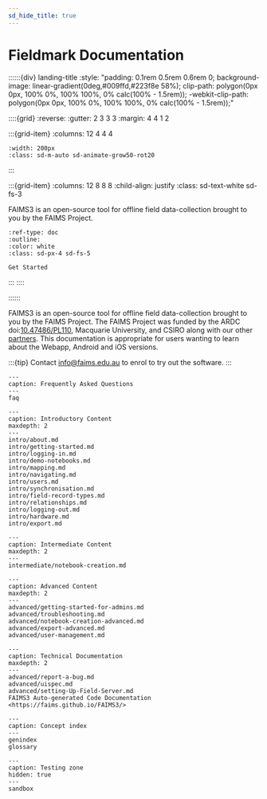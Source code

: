 ```yaml
---
sd_hide_title: true
---
```


# Fieldmark Documentation

    
::::::{div} landing-title
:style: "padding: 0.1rem 0.5rem 0.6rem 0; background-image: linear-gradient(0deg,#009ffd,#223f8e 58%); clip-path: polygon(0px 0px, 100% 0%, 100% 100%, 0% calc(100% - 1.5rem)); -webkit-clip-path: polygon(0px 0px, 100% 0%, 100% 100%, 0% calc(100% - 1.5rem));"

::::{grid}
:reverse:
:gutter: 2 3 3 3
:margin: 4 4 1 2

:::{grid-item}
:columns: 12 4 4 4

```{image} ./images/favicon-transparent.svg
:width: 200px
:class: sd-m-auto sd-animate-grow50-rot20
```
:::

:::{grid-item}
:columns: 12 8 8 8
:child-align: justify
:class: sd-text-white sd-fs-3

FAIMS3 is an open-source tool for offline field data-collection brought to you by the FAIMS Project. 

```{button-ref} intro/getting-started
:ref-type: doc
:outline:
:color: white
:class: sd-px-4 sd-fs-5

Get Started
```

:::
::::

::::::

FAIMS3 is an open-source tool for offline field data-collection brought to you by the FAIMS Project. The FAIMS Project was funded by the ARDC doi:[10.47486/PL110](https://dx.doi.org/10.47486/PL110), Macquarie University, and CSIRO along with our other [partners](https://faims.edu.au/partners). This documentation is appropriate for users wanting to learn about the Webapp, Android and iOS versions. 

:::{tip}
Contact [info@faims.edu.au](mailto:info@faims.edu.au) to enrol to try out the software.
:::

```{toctree}
---
caption: Frequently Asked Questions
---
faq
```

```{toctree}
---
caption: Introductory Content
maxdepth: 2
---
intro/about.md
intro/getting-started.md
intro/logging-in.md
intro/demo-notebooks.md
intro/mapping.md
intro/navigating.md
intro/users.md
intro/synchronisation.md
intro/field-record-types.md
intro/relationships.md
intro/logging-out.md
intro/hardware.md
intro/export.md
```

```{toctree}
---
caption: Intermediate Content
maxdepth: 2
---
intermediate/notebook-creation.md
```

```{toctree}
---
caption: Advanced Content
maxdepth: 2
---
advanced/getting-started-for-admins.md
advanced/troubleshooting.md
advanced/notebook-creation-advanced.md
advanced/export-advanced.md
advanced/user-management.md
```

```{toctree}
---
caption: Technical Documentation
maxdepth: 2
---
advanced/report-a-bug.md
advanced/uispec.md
advanced/setting-Up-Field-Server.md
FAIMS3 Auto-generated Code Documentation <https://faims.github.io/FAIMS3/>
```


```{toctree}
---
caption: Concept index
---
genindex
glossary
```

```{toctree}
---
caption: Testing zone
hidden: true
---
sandbox
```